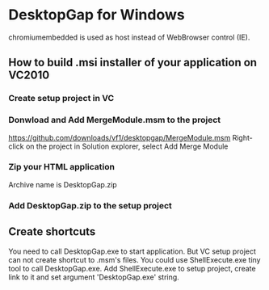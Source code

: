 DesktopGap for Windows
======================
chromiumembedded is used as host instead of WebBrowser control (IE).

How to build .msi installer of your application on VC2010
---------------------------------------------------------

### Create setup project in VC

### Donwload and Add MergeModule.msm to the project
https://github.com/downloads/vf1/desktopgap/MergeModule.msm
Right-click on the project in Solution explorer, select Add Merge Module

### Zip your HTML application
Archive name is DesktopGap.zip

### Add DesktopGap.zip to the setup project

Create shortcuts
----------------

You need to call DesktopGap.exe to start application. But VC setup project 
can not create shortcut to .msm's files. You could use ShellExecute.exe tiny
tool to call DesktopGap.exe. Add ShellExecute.exe to setup project,
create link to it and set argument 'DesktopGap.exe' string.
